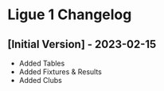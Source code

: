 # Ligue 1 Changelog

## [Initial Version] - 2023-02-15

- Added Tables
- Added Fixtures & Results
- Added Clubs
